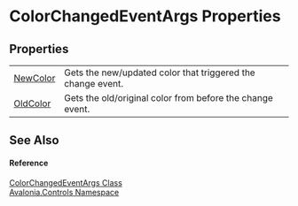 # ColorChangedEventArgs Properties




## Properties
<table>
<tr>
<td><a href="P_Avalonia_Controls_ColorChangedEventArgs_NewColor">NewColor</a></td>
<td>Gets the new/updated color that triggered the change event.</td>
</tr>
<tr>
<td><a href="P_Avalonia_Controls_ColorChangedEventArgs_OldColor">OldColor</a></td>
<td>Gets the old/original color from before the change event.</td>
</tr>
</table>

## See Also


#### Reference
<a href="T_Avalonia_Controls_ColorChangedEventArgs">ColorChangedEventArgs Class</a>  
<a href="N_Avalonia_Controls">Avalonia.Controls Namespace</a>  

